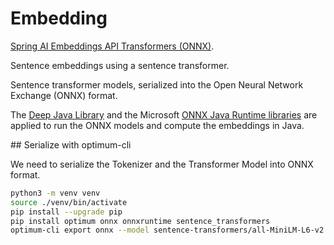 # Embedding

[Spring AI Embeddings API Transformers (ONNX)](https://docs.spring.io/spring-ai/reference/api/embeddings/onnx.html).

Sentence embeddings using a sentence transformer.

Sentence transformer models, serialized into the Open Neural Network Exchange (ONNX) format.

The [Deep Java Library](https://djl.ai/) and the Microsoft [ONNX Java Runtime libraries](https://onnxruntime.ai/docs/get-started/with-java.html) are applied to run the ONNX models and compute the embeddings in Java.

## Serialize with optimum-cli

We need to serialize the Tokenizer and the Transformer Model into ONNX format.

```bash
python3 -m venv venv
source ./venv/bin/activate
pip install --upgrade pip
pip install optimum onnx onnxruntime sentence_transformers
optimum-cli export onnx --model sentence-transformers/all-MiniLM-L6-v2 onnx-output-folder
```
